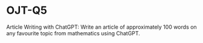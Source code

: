 # OJT-Q5
Article Writing with ChatGPT: Write an article of approximately 100 words on any favourite topic from mathematics using ChatGPT.
